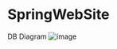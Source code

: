 # SpringWebSite

DB Diagram
![image](https://user-images.githubusercontent.com/79956705/198508981-82cc952d-6d8e-409f-9fd1-fef0eb09c875.png)
